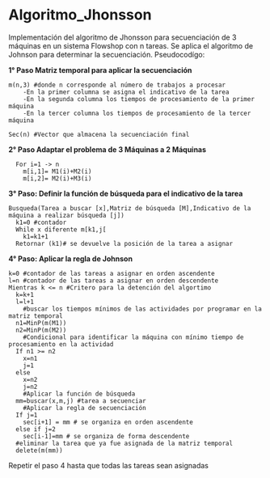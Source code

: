 # Algoritmo_Jhonsson
Implementación del algoritmo de Jhonsson para secuenciación de 3 máquinas en un sistema Flowshop con n tareas.
Se aplica el algoritmo de Johnson para determinar la secuenciación.
Pseudocodígo:

**1° Paso Matriz temporal para aplicar la secuenciación**


```
m(n,3) #donde n corresponde al número de trabajos a procesar
    -En la primer columna se asigna el indicativo de la tarea
    -En la segunda columna los tiempos de procesamiento de la primer máquina
    -En la tercer columna los tiempos de procesamiento de la tercer máquina

Sec(n) #Vector que almacena la secuenciación final
```
**2° Paso Adaptar el problema de 3 Máquinas a 2 Máquinas**

```
  For i=1 -> n
    m[i,1]= M1(i)+M2(i)
    m[i,2]= M2(i)+M3(i)
```
**3° Paso: Definir la función de búsqueda para el indicativo de la tarea**


```
Busqueda(Tarea a buscar [x],Matriz de búsqueda [M],Indicativo de la máquina a realizar búsqueda [j])
  k1=0 #contador
  While x diferente m[k1,j[
    k1=k1+1
  Retornar (k1)# se devuelve la posición de la tarea a asignar
```
**4° Paso: Aplicar la regla de Johnson**


```
k=0 #contador de las tareas a asignar en orden ascendente
l=n #contador de las tareas a asignar en orden descendente
Mientras k <= n #Critero para la detención del algortimo
  k=k+1
  l=l+1
    #buscar los tiempos mínimos de las actividades por programar en la matriz temporal
  n1=MinP(m(M1))
  n2=MinP(m(M2))
    #Condicional para identificar la máquina con mínimo tiempo de procesamiento en la actividad
  If n1 >= n2
    x=n1
    j=1
  else
    x=n2
    j=n2
    #Aplicar la función de búsqueda
  mm=buscar(x,m,j) #tarea a secuenciar
    #Aplicar la regla de secuenciación 
  If j=1 
    sec[i+1] = mm # se organiza en orden ascendente
  else if j=2
    sec[i-1]=mm # se organiza de forma descendente
  #eliminar la tarea que ya fue asignada de la matriz temporal
  delete(m(mm))
  ```
Repetir el paso 4 hasta que todas las tareas sean asignadas

